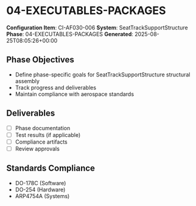 # 04-EXECUTABLES-PACKAGES

**Configuration Item**: CI-AF030-006
**System**: SeatTrackSupportStructure
**Phase**: 04-EXECUTABLES-PACKAGES
**Generated**: 2025-08-25T08:05:26+00:00

## Phase Objectives
- Define phase-specific goals for SeatTrackSupportStructure structural assembly
- Track progress and deliverables
- Maintain compliance with aerospace standards

## Deliverables
- [ ] Phase documentation
- [ ] Test results (if applicable)
- [ ] Compliance artifacts
- [ ] Review approvals

## Standards Compliance
- DO-178C (Software)
- DO-254 (Hardware)
- ARP4754A (Systems)

